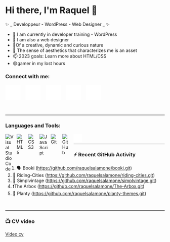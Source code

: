 # Hi there, I'm Raquel 👋

✨ _ Developpeur - WordPress - Web Designer _ ✨ 


- 🔭 I am currently in developer training - WordPress
- 👯 I am also a web designer
- 🤔Of a creative, dynamic and curious nature
- 💬 The sense of aesthetics that characterizes me is an asset
- 📫 2023 goals: Learn more about HTML/CSS
- 😄gamer in my lost hours

### Connect with me:  

[![website](./image/globe-dark.svg)](https://www.raquel-salamone.fr/)
&nbsp;&nbsp;
[![website](./image/youtube-dark.svg)](https://www.youtube.com/channel/UCWiNhLusHCiuGwe3jlsR8nQ)
&nbsp;&nbsp;
[![website](./image/twitter-dark.svg)](#)
&nbsp;&nbsp;
[![website](./image/linkedin-dark.svg)](https://www.linkedin.com/in/raquel-salamone/)
&nbsp;&nbsp;
[![website](./image/instagram-dark.svg)](#)

<br />

---

### Languages and Tools:

<img align="left" alt="Visual Studio Code" width="26px" src="https://cdn.jsdelivr.net/gh/devicons/devicon/icons/vscode/vscode-original.svg" style="padding-right:10px;" />
<img align="left" alt="HTML5" width="26px" src="https://cdn.jsdelivr.net/gh/devicons/devicon/icons/html5/html5-original.svg" style="padding-right:10px;" />
<img align="left" alt="CSS3" width="26px" src="https://cdn.jsdelivr.net/gh/devicons/devicon/icons/css3/css3-original.svg" style="padding-right:10px;" />
<img align="left" alt="JavaScript" width="26px" src="https://cdn.jsdelivr.net/gh/devicons/devicon/icons/javascript/javascript-original.svg" style="padding-right:10px;" />
<img align="left" alt="Git" width="26px" src="https://cdn.jsdelivr.net/gh/devicons/devicon/icons/git/git-original.svg" style="padding-right:10px;" />
<img align="left" alt="GitHub" width="26px" src="https://user-images.githubusercontent.com/3369400/139447912-e0f43f33-6d9f-45f8-be46-2df5bbc91289.png" style="padding-right:10px;" />
<img align="left" alt="Terminal" width="26px" src="./image/terminal-dark.svg" />

<br />

---

### :zap: Recent GitHub Activity</summary>

<!--START_SECTION:activity-->
1. 🗣 Booki (https://github.com/raquelsalamone/booki.git)
2. 💪 Riding-Cities (https://github.com/raquelsalamone/riding-cities.git)
4. 💪 Simplvintage (https://github.com/raquelsalamone/simplvintage.git)
5. ❗The Arbox (https://github.com/raquelsalamone/The-Arbox.git)
6. 🎉 Planty (https://github.com/raquelsalamone/planty-themes.git)
<!--END_SECTION:activity-->
<br />

---
### 📺 CV video
   [Video cv](https://youtu.be/Es49wTG9Cw8)

<!--- [🤔 video promotionnelle: agence web](https://youtu.be/4UsVho4C8qQ)
- [video pormotionnelle Pic de Gance](https://youtu.be/VUFBQbBjYH8)
- [video pormotionnelle maquette design e-commerce](https://youtu.be/ia7ofiWOU9U)
- [video pormotionnelle site web Arkitek](https://youtu.be/QBODkLBUUBc)
- [video pormotionnelle Marketing](https://youtu.be/n6n3BdDAJUU)
 YOUTUBE:END 
➡️ [more videos...](https://www.youtube.com/channel/UC9NiJSjilVAwmVACKHotUaA)
<br />-->
